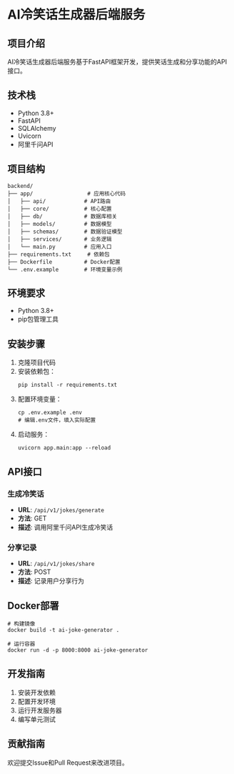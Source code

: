 # AI冷笑话生成器后端服务

## 项目介绍

AI冷笑话生成器后端服务基于FastAPI框架开发，提供笑话生成和分享功能的API接口。

## 技术栈

- Python 3.8+
- FastAPI
- SQLAlchemy
- Uvicorn
- 阿里千问API

## 项目结构

```
backend/
├── app/                 # 应用核心代码
│   ├── api/            # API路由
│   ├── core/           # 核心配置
│   ├── db/             # 数据库相关
│   ├── models/         # 数据模型
│   ├── schemas/        # 数据验证模型
│   ├── services/       # 业务逻辑
│   └── main.py         # 应用入口
├── requirements.txt     # 依赖包
├── Dockerfile          # Docker配置
└── .env.example        # 环境变量示例
```

## 环境要求

- Python 3.8+
- pip包管理工具

## 安装步骤

1. 克隆项目代码
2. 安装依赖包：
   ```
   pip install -r requirements.txt
   ```
3. 配置环境变量：
   ```
   cp .env.example .env
   # 编辑.env文件，填入实际配置
   ```
4. 启动服务：
   ```
   uvicorn app.main:app --reload
   ```

## API接口

### 生成冷笑话
- **URL**: `/api/v1/jokes/generate`
- **方法**: GET
- **描述**: 调用阿里千问API生成冷笑话

### 分享记录
- **URL**: `/api/v1/jokes/share`
- **方法**: POST
- **描述**: 记录用户分享行为

## Docker部署

```
# 构建镜像
docker build -t ai-joke-generator .

# 运行容器
docker run -d -p 8000:8000 ai-joke-generator
```

## 开发指南

1. 安装开发依赖
2. 配置开发环境
3. 运行开发服务器
4. 编写单元测试

## 贡献指南

欢迎提交Issue和Pull Request来改进项目。